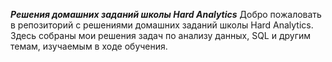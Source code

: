 ***Решения домашних заданий школы Hard Analytics***
Добро пожаловать в репозиторий с решениями домашних заданий школы Hard Analytics. Здесь собраны мои решения задач по анализу данных, SQL и другим темам, изучаемым в ходе обучения.
